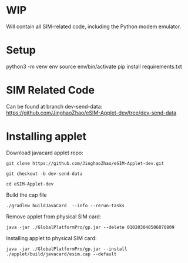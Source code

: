 # WIP
Will contain all SIM-related code, including the Python modem emulator.

# Setup
python3 -m venv env
source env/bin/activate
pip install requirements.txt

# SIM Related Code
Can be found at branch dev-send-data: https://github.com/JinghaoZhao/eSIM-Applet-dev/tree/dev-send-data

# Installing applet
Download javacard applet repo:

```git clone https://github.com/JinghaoZhao/eSIM-Applet-dev.git```

```git checkout -b dev-send-data```

```cd eSIM-Applet-dev```

Build the cap file

```./gradlew buildJavaCard  --info --rerun-tasks```

Remove applet from physical SIM card:

```java -jar ./GlobalPlatformPro/gp.jar --delete 010203040506070809```

Installing applet to physical SIM card:

```java -jar ./GlobalPlatformPro/gp.jar --install ./applet/build/javacard/esim.cap --default```